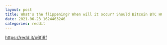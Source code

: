 ```yaml
--- 
layout: post 
title: What's the flippening? When will it occur? Should Bitcoin BTC HODLers also invest outside of Bitcoin? [Bitcoin Basics Podcast] 
date: 2021-06-23 1624463246 
categories: reddit 
--- 
```

https://redd.it/o6fi6f